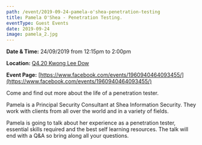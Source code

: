 ```yaml
---
path: /event/2019-09-24-pamela-o'shea-penetration-testing
title: Pamela O'Shea - Penetration Testing.
eventType: Guest Events
date: 2019-09-24
image: pamela_2.jpg
---
```


**Date & Time:** 24/09/2019 from 12:15pm to 2:00pm

**Location:** [Q4.20 Kwong Lee Dow](https://maps.unimelb.edu.au/point?poi=837159)

**Event Page:** [https://www.facebook.com/events/1960940464093455/](https://www.facebook.com/events/1960940464093455/)


Come and find out more about the life of a penetration tester. 

Pamela is a Principal Security Consultant at Shea Information Security. They work with clients from all over the world and in a variety of fields.
 
Pamela is going to talk about her experience as a penetration tester, essential skills required and the best self learning resources. 
The talk will end with a Q&A so bring along all your questions.